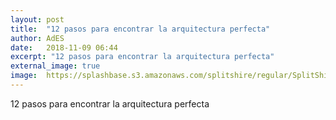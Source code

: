 ```yaml
---
layout: post
title:  "12 pasos para encontrar la arquitectura perfecta"
author: AdES
date:   2018-11-09 06:44
excerpt: "12 pasos para encontrar la arquitectura perfecta"
external_image: true
image:  https://splashbase.s3.amazonaws.com/splitshire/regular/SplitShire-9898.jpg%3Fresize%3D384%252C253
---
```

12 pasos para encontrar la arquitectura perfecta